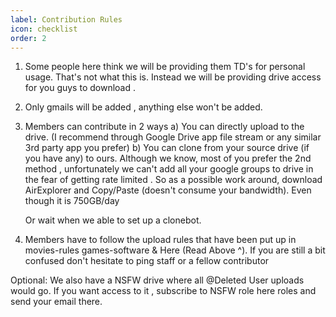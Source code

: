 ```yaml
---
label: Contribution Rules
icon: checklist
order: 2
---
```

<p>

1. Some people here think we will be providing them TD's for personal usage. That's not what this is. Instead we will be providing drive access for you guys to download .

2. Only gmails will be added , anything else won't be added.

3. Members can contribute in 2 ways 
    a) You can directly upload to the drive. (I recommend through Google Drive app file stream or any similar 3rd party app you prefer)
    b) You can clone from your source drive (if you have any) to ours.
Although we know, most of you prefer the 2nd method , unfortunately we can't add all your google groups to drive in the fear of getting rate limited .
So as a possible work around, download AirExplorer and Copy/Paste (doesn't consume your bandwidth). Even though it is 750GB/day

   Or wait when we able to set up a clonebot.

4. Members have to follow the upload rules that have been put up in ⁠movies-rules ⁠games-software & Here (Read Above ^). If you are still a bit confused don't hesitate to ping staff or a fellow contributor

Optional: We also have a NSFW drive where all @Deleted User uploads would go. If you want access to it , subscribe to NSFW role here ⁠roles and send your email there. 
</p>
